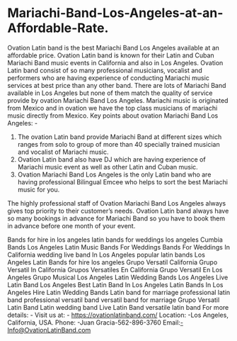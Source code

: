 # Mariachi-Band-Los-Angeles-at-an-Affordable-Rate.

Ovation Latin band is the best Mariachi Band Los Angeles available at an affordable price. Ovation Latin band is known for their Latin and Cuban Mariachi Band music events in California and also in Los Angeles. Ovation Latin band consist of so many professional musicians, vocalist and performers who are having experience of conducting Mariachi music services at best price than any other band.
There are lots of Mariachi Band available in Los Angeles but none of them match the quality of service provide by ovation Mariachi Band Los Angeles. Mariachi music is originated from Mexico and in ovation we have the top class musicians of mariachi music directly from Mexico.
Key points about ovation Mariachi Band Los Angeles: -
1.	The ovation Latin band provide Mariachi Band at different sizes which ranges from solo to group of more than 40 specially trained musician and vocalist of Mariachi music.
2.	Ovation Latin band also have DJ which are having experience of Mariachi music event as well as other Latin and Cuban music.
3.	Ovation Mariachi Band Los Angeles is the only Latin band who are having professional Bilingual Emcee who helps to sort the best Mariachi music for you.

The highly professional staff of Ovation Mariachi Band Los Angeles always gives top priority to their customer’s needs. Ovation Latin band always have so many bookings in advance for Mariachi Band so you have to book them in advance before one month of your event.

Bands for hire in los angeles
latin bands for weddings los angeles
Cumbia Bands Los Angeles
Latin Music Bands For Weddings
Bands For Weddings In California
wedding live band In Los Angeles
popular latin bands Los Angeles
Latin Bands for hire los angeles
Grupo Versatil California
Grupo Versatil In California
Grupos Versatiles En California
Grupo Versatil En Los Angeles
Grupo Musical Los Angeles
Latin Wedding Bands Los Angeles
Live Latin Band Los Angeles
Best Latin Band In Los Angeles
Latin Bands In Los Angeles
Hire Latin Wedding Bands
Latin band for marriage
professional latin band
professional versatil band
versatil band for marriage
Grupo Versatil
Latin Band
Latin wedding band
Live Latin Band
versatile latin band
For more details: -
Visit us at: - https://ovationlatinband.com/
Location: -Los Angeles, California, USA.
Phone: -Juan Gracia-562-896-3760
Email:-Info@OvationLatinBand.com
